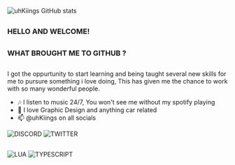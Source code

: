 
![uhKiings GitHub stats](https://github-readme-stats.vercel.app/api?username=uhKiings&show_icons=true&bg_color=00000000&theme=github_dark_dimmed&include_all_commits=true&count_private=true&rank_icon=github)


##
### HELLO AND WELCOME! 
##
### WHAT BROUGHT ME TO GITHUB ?
##

I got the oppurtunity to start learning and being taught several new skills for me to pursure something i love doing, This has given me the chance to work with so many wonderful people.

- 🎶 I listen to music 24/7, You won't see me without my spotify playing
- 💬 I love Graphic Design and anything car related
- 📫 @uhKiings on all socials

![DISCORD](https://img.shields.io/badge/Discord-7289DA?style=for-the-badge&logo=discord&logoColor=white)
![TWITTER](https://img.shields.io/badge/Twitter-1DA1F2?style=for-the-badge&logo=twitter&logoColor=white)

## 

![LUA](https://img.shields.io/badge/Lua-2C2D72?style=for-the-badge&logo=lua&logoColor=white)
![TYPESCRIPT](https://img.shields.io/badge/TypeScript-007ACC?style=for-the-badge&logo=typescript&logoColor=white)

##
